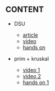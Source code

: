 ## CONTENT

- DSU
  - [article](https://cp-algorithms.com/data_structures/disjoint_set_union.html)
  - [video](https://www.youtube.com/watch?v=wU6udHRIkcc)
  - [hands on](https://www.geeksforgeeks.org/problems/disjoint-set-union-find/0)

- prim + kruskal
  - [video 1](https://www.youtube.com/watch?v=tKwnms5iRBU)
  - [video 2](https://www.youtube.com/watch?v=4ZlRH0eK-qQ)
  - [hands on 1](https://www.geeksforgeeks.org/problems/minimum-spanning-tree/1?ref=gcse_outind)
    

